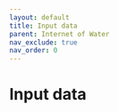 ```yaml
---
layout: default
title: Input data
parent: Internet of Water
nav_exclude: true
nav_order: 0
---
```


# Input data
